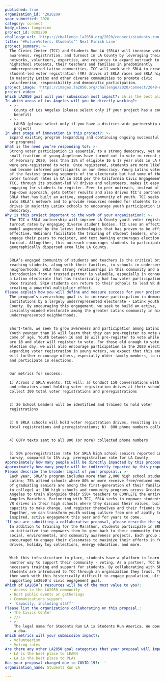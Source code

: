 ```yaml
---
published: true
organization_id: '2020209'
year_submitted: 2020
category: connect
body_class: tangerine
project_id: 0202209
challenge_url: 'https://challenge.la2050.org/2020/connect/students-run-la/'
title: '#FutureVoters: Students'' Next Finish Line'
project_summary: >-
  The Civics Center (TCC) and Students Run LA (SRLA) will increase voter
  awareness, registration, and turnout in LA County by leveraging their
  networks, volunteers, expertise, and resources to expand outreach to
  highschool students, their teachers and families in predominantly
  underrepresented Latinx communities. TCC will work with SRLA to create
  student-led voter registration (VR) drives at SRLA races and SRLA high schools
  in majority Latinx and other diverse communities to promote civic
  volunteerism, responsibility and democratic participation.
project_image: 'https://images.la2050.org/challenge/2020/connect/2048-wide/students-run-la.jpg'
project_video: ''
Which LA2050 goal will your submission most impact?: LA is the best place to CONNECT
In which areas of Los Angeles will you be directly working?:
  - >-
    County of Los Angeles (please select only if your project has a countywide
    benefit)
  - >-
    LAUSD (please select only if you have a district-wide partnership or
    project)
In what stage of innovation is this project?: >-
  Expand existing program (expanding and continuing ongoing successful projects
  or programs)
What is the need you’re responding to?: >-
  Strong voter participation is essential to a strong democracy, yet only a
  small fraction of young Angelenos have turned out to vote in recent years. As
  of February 2020, less than 15% of eligible 16 & 17 year olds in LA County
  were pre-registered to vote. Once registered, students are more likely to vote
  and become informed participants in our democracy. Young Latinx voters are one
  of the fastest growing segments of the electorate but had some of the lowest
  voter turnout rates in CA in 2018 per the California Civic Engagement Project.
  TCC, through its student-led VR drives and volunteers, makes it easy and
  engaging for students to register. Peer-to-peer outreach, instead of a
  top-down approach, gets better results and also drives TCC’s partnership with
  SRLA that has built an active, engaged community of youth. TCC seeks to tap
  into SRLA’s network and to provide resources needed for students to run VR
  drives in majority Latinx schools to encourage youth participation in our
  democracy.
Why is this project important to the work of your organization?: >-
  The TCC x SRLA partnership will improve LA County youth voter registration and
  turnout rates by engaging diverse student bodies. TCC uses an effective VR
  model augmented by the latest technologies that has proven to be efficient and
  effective. Webinars facilitate the training of student leaders, who in turn
  engage their peers to register, and text banking encourages election day
  turnout. Altogether, this outreach encourages students to participate across a
  geographically dispersed area like LA County.


  SRLA’s engaged community of students and teachers is the critical bridge to
  reaching students, along with their families, in schools in underserved
  neighborhoods. SRLA has strong relationships in this community and a warm
  introduction from a trusted partner is valuable, especially in connecting with
  a Latinx electorate that has historically had low voter participation rates.
  Once trained, SRLA students can return to their schools to lead VR drives,
  creating a powerful multiplier effect.
Please explain how you will define and measure success for your project.: >-
  The program’s overarching goal is to increase participation in democratic
  institutions by a largely underrepresented electorate - Latinx youth in LA
  County. By encouraging this engagement, we seek to build an active,
  civically-minded electorate among the greater Latinx community in historically
  underrepresented neighborhoods. 


  Short-term, we seek to grow awareness and participation among Latinx youth.
  Youth younger than 16 will learn that they can pre-register to vote when they
  come of age. Youth between 16 and 18 will pre-register to vote while youth who
  are 18 and older will register to vote. For those old enough to vote on
  election day, we will also encourage participation in the 2020 election. By
  expanding voter registration in young voters, we expect that this engagement
  will further encourage others, especially older family members, to register
  and participate in elections.


  Our metrics for success:

  1) Across 3 SRLA events, TCC will: a) Conduct 150 conversations with students
  and educators about holding voter registration drives at their schools;  b)
  Collect 300 total voter registrations and preregistrations


  2) 20 School Leaders will be identified and trained to hold voter
  registrations


  3) 8 SRLA schools will hold voter registration drives, resulting in a) 1,500
  total registrations and preregistrations; b)  800 phone numbers collected


  4) GOTV texts sent to all 800 (or more) collected phone numbers


  5) 50% pre/registration rate for SRLA high school seniors reported in year-end
  survey, compared to 15% avg. preregistration rate for LA County
Approximately how many people will be directly impacted by this proposal?: '5000'
Approximately how many people will be indirectly impacted by this proposal?: '35000'
Please describe the broader impact of your proposal.: >-
  Each year, SRLA’s program includes more than 2,000 high school students (86%
  Latinx; 75% attend schools where 80% or more receive free/reduced meals; 75%
  of graduating seniors are among the first-generation of their families to go
  to college) at 100 high schools and community programs across Greater Los
  Angeles to train alongside their 550+ teachers to COMPLETE the entire Los
  Angeles Marathon. Partnering with TCC, SRLA seeks to empower students to hold
  VR drives in their high schools where they discuss their values, build their
  capacity to make change, and register themselves and their friends to vote.
  Together, we can transform youth voting culture from one of apathy to
  inspired, active engagement this year and for years to come.
'If you are submitting a collaborative proposal, please describe the specific role of partner organizations in the project.': >-
  In addition to training for the Marathon, students participate in SRLA Cares,
  an initiative that empowers them to give back to their community through
  social, environmental, and community awareness projects. Each group is
  encouraged to engage their classmates to maximize their efforts in food
  drives, holiday toy collections, energy education, and more.


  With this infrastructure in place, students have a platform to learn about
  another way to support their community - voting. As a partner, TCC brings the
  necessary training and support for students. By collaborating with SRLA,
  students are introduced to TCC through an organization they trust. TCC can
  then work with this historically difficult to engage population, ultimately
  supporting LA2050's civic engagement goal.
Which of LA2050’s resources will be of the most value to you?:
  - Access to the LA2050 community
  - Host public events or gatherings
  - Communications support
  - 'Capacity, including staff'
Please list the organizations collaborating on this proposal.:
  - The Civics Center
  - ///
  - >-
    The legal name for Students Run LA is Students Run America. We operate under
    a dba.
Which metrics will your submission impact?:
  - Volunteerism
  - Voting rates
Are there any other LA2050 goal categories that your proposal will impact?:
  - LA is the best place to LEARN
  - LA is the best place to PLAY
Has your proposal changed due to COVID-19?: ''
organization_name: Students Run LA

---
```

